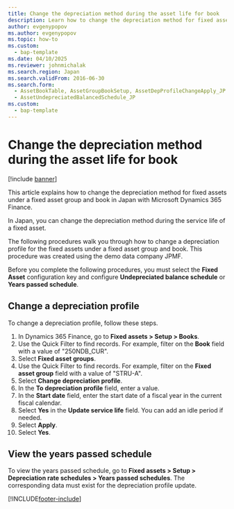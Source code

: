 ```yaml
---
title: Change the depreciation method during the asset life for book
description: Learn how to change the depreciation method for fixed assets under a fixed asset group and book in Japan with Microsoft Dynamics 365 Finance.
author: evgenypopov
ms.author: evgenypopov
ms.topic: how-to
ms.custom: 
  - bap-template
ms.date: 04/10/2025
ms.reviewer: johnmichalak
ms.search.region: Japan
ms.search.validFrom: 2016-06-30
ms.search.form: 
  - AssetBookTable, AssetGroupBookSetup, AssetDepProfileChangeApply_JP
  - AssetUndepreciatedBalancedSchedule_JP
ms.custom: 
  - bap-template
---
```


# Change the depreciation method during the asset life for book

[!include [banner](../../includes/banner.md)]

This article explains how to change the depreciation method for fixed assets under a fixed asset group and book in Japan with Microsoft Dynamics 365 Finance.

In Japan, you can change the depreciation method during the service life of a fixed asset.

The following procedures walk you through how to change a depreciation profile for the fixed assets under a fixed asset group and book. This procedure was created using the demo data company JPMF.

Before you complete the following procedures, you must select the **Fixed Asset** configuration key and configure **Undepreciated balance schedule** or **Years passed schedule**.

## Change a depreciation profile

To change a depreciation profile, follow these steps.

1. In Dynamics 365 Finance, go to **Fixed assets \> Setup \> Books**.
1. Use the Quick Filter to find records. For example, filter on the **Book** field with a value of "250NDB_CUR".
1. Select **Fixed asset groups**.
1. Use the Quick Filter to find records. For example, filter on the **Fixed asset group** field with a value of "STRU-A".
1. Select **Change depreciation profile**.
1. In the **To depreciation profile** field, enter a value.
1. In the **Start date** field, enter the start date of a fiscal year in the current fiscal calendar.  
1. Select **Yes** in the **Update service life** field. You can add an idle period if needed.  
1. Select **Apply**.
1. Select **Yes**.

## View the years passed schedule

To view the years passed schedule, go to **Fixed assets \> Setup \> Depreciation rate schedules \> Years passed schedules**. The corresponding data must exist for the depreciation profile update.  



[!INCLUDE[footer-include](../../../includes/footer-banner.md)]
